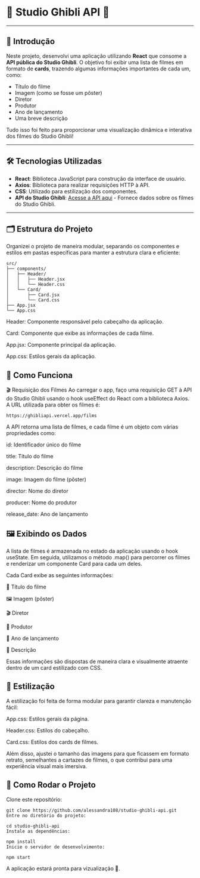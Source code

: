 # 🎥 **Studio Ghibli API** 🌟

---

## 📖 **Introdução**

Neste projeto, desenvolvi uma aplicação utilizando **React** que consome a **API pública do Studio Ghibli**. O objetivo foi exibir uma lista de filmes em formato de **cards**, trazendo algumas informações importantes de cada um, como:

- Título do filme
- Imagem (como se fosse um pôster)
- Diretor
- Produtor
- Ano de lançamento
- Uma breve descrição

Tudo isso foi feito para proporcionar uma visualização dinâmica e interativa dos filmes do Studio Ghibli!

---

## 🛠️ **Tecnologias Utilizadas**

- **React**: Biblioteca JavaScript para construção da interface de usuário.
- **Axios**: Biblioteca para realizar requisições HTTP à API.
- **CSS**: Utilizado para estilização dos componentes.
- **API do Studio Ghibli**: [Acesse a API aqui](https://ghibliapi.vercel.app) - Fornece dados sobre os filmes do Studio Ghibli.

---

## 🗂️ **Estrutura do Projeto**

Organizei o projeto de maneira modular, separando os componentes e estilos em pastas específicas para manter a estrutura clara e eficiente:

```plaintext
src/
├── components/
│   ├── Header/
│   │   ├── Header.jsx
│   │   └── Header.css
│   └── Card/
│       ├── Card.jsx
│       └── Card.css
├── App.jsx
└── App.css
```

Header: Componente responsável pelo cabeçalho da aplicação.

Card: Componente que exibe as informações de cada filme.

App.jsx: Componente principal da aplicação.

App.css: Estilos gerais da aplicação.

## **🚀 Como Funciona**
🎬 Requisição dos Filmes
Ao carregar o app, faço uma requisição GET à API do Studio Ghibli usando o hook useEffect do React com a biblioteca Axios. A URL utilizada para obter os filmes é:

```plaintext
https://ghibliapi.vercel.app/films
```
A API retorna uma lista de filmes, e cada filme é um objeto com várias propriedades como:

id: Identificador único do filme

title: Título do filme

description: Descrição do filme

image: Imagem do filme (pôster)

director: Nome do diretor

producer: Nome do produtor

release_date: Ano de lançamento

## **🖼️ Exibindo os Dados**
A lista de filmes é armazenada no estado da aplicação usando o hook useState. Em seguida, utilizamos o método .map() para percorrer os filmes e renderizar um componente Card para cada um deles.

Cada Card exibe as seguintes informações:

🎥 Título do filme

🖼️ Imagem (pôster)

🎬 Diretor

🎩 Produtor

📅 Ano de lançamento

📝 Descrição

Essas informações são dispostas de maneira clara e visualmente atraente dentro de um card estilizado com CSS.

## **🎨 Estilização**
A estilização foi feita de forma modular para garantir clareza e manutenção fácil:

App.css: Estilos gerais da página.

Header.css: Estilos do cabeçalho.

Card.css: Estilos dos cards de filmes.

Além disso, ajustei o tamanho das imagens para que ficassem em formato retrato, semelhantes a cartazes de filmes, o que contribui para uma experiência visual mais imersiva.

## **🏁 Como Rodar o Projeto**
Clone este repositório:

```plaintext
git clone https://github.com/alessandra108/studio-ghibli-api.git
Entre no diretório do projeto:
```

```plaintext
cd studio-ghibli-api
Instale as dependências:
```

```plaintext
npm install
Inicie o servidor de desenvolvimento:
```

```plaintext
npm start
```

A aplicação estará pronta para vizualização 🚀.
